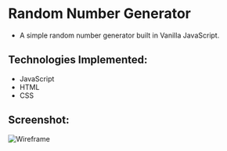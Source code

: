 # Random Number Generator

* A simple random number generator built in Vanilla JavaScript.

## Technologies Implemented: 

* JavaScript
* HTML
* CSS

## Screenshot: 

![Wireframe](https://i.imgur.com/G8icUoP.png)